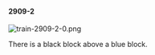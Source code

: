 #### 2909-2
![train-2909-2-0.png](https://github.com/lil-lab/nlvr/raw/master/nlvr/train/images/9/train-2909-2-0.png "train-2909-2-0.png")

There is a black block above a blue block.